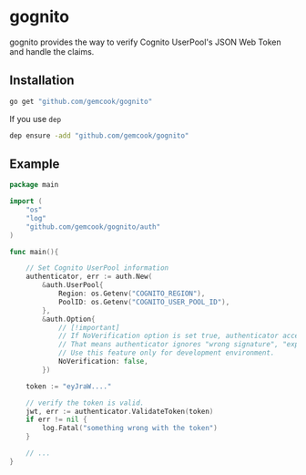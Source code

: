 # gognito

gognito provides the way to verify Cognito UserPool's JSON Web Token and handle the claims.

## Installation

```sh
go get "github.com/gemcook/gognito"
```

If you use `dep`

```sh
dep ensure -add "github.com/gemcook/gognito"
```

## Example

```go
package main

import (
    "os"
    "log"
    "github.com/gemcook/gognito/auth"
)

func main(){

    // Set Cognito UserPool information
    authenticator, err := auth.New(
        &auth.UserPool{
            Region: os.Getenv("COGNITO_REGION"),
            PoolID: os.Getenv("COGNITO_USER_POOL_ID"),
        },
        &auth.Option{
            // [!important]
            // If NoVerification option is set true, authenticator accepts NOT VALID JWT.
            // That means authenticator ignores "wrong signature", "expired", "wrong issuer", and so on.
            // Use this feature only for development environment.
            NoVerification: false,
        })

    token := "eyJraW...."

    // verify the token is valid.
    jwt, err := authenticator.ValidateToken(token)
    if err != nil {
        log.Fatal("something wrong with the token")
    }

    // ...
}
```
